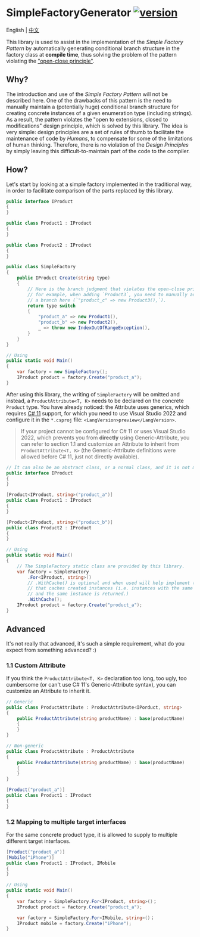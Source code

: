 ﻿# SimpleFactoryGenerator [![version](https://img.shields.io/badge/nuget-0.4.0-orange)](https://www.nuget.org/packages/SimpleFactoryGenerator)

English | [中文](./README.zh-CN.md)

This library is used to assist in the implementation of the *Simple Factory Pattern* by automatically generating conditional branch structure in the factory class at **compile time**, thus solving the problem of the pattern violating the ["open-close principle"](https://en.wikipedia.org/wiki/Open%E2%80%93closed_principle).

## Why?

The introduction and use of the *Simple Factory Pattern* will not be described here. One of the drawbacks of this pattern is the need to manually maintain a (potentially huge) conditional branch structure for creating concrete instances of a given enumeration type (including strings). As a result, the pattern violates the "open to extensions, closed to modifications" design principle, which is solved by this library. The idea is very simple: design principles are a set of rules of thumb to facilitate the maintenance of code by *Humans*, to compensate for some of the limitations of human thinking. Therefore, there is no violation of the *Design Principles* by simply leaving this difficult-to-maintain part of the code to the compiler.

## How?

Let's start by looking at a simple factory implemented in the traditional way, in order to facilitate comparison of the parts replaced by this library.

```csharp
public interface IProduct
{
}

public class Product1 : IProduct
{
}

public class Product2 : IProduct
{
}

public class SimpleFactory
{
    public IProduct Create(string type)
    {
        // Here is the branch judgment that violates the open-close principle,
        // for example, when adding `Product3`, you need to manually add
        // a branch here (`"product_c" => new Product3(),`).
        return type switch
        {
            "product_a" => new Product1(),
            "product_b" => new Product2(),
            _ => throw new IndexOutOfRangeException(),
        }
    }
}

// Using
public static void Main()
{
    var factory = new SimpleFactory();
    IProduct product = factory.Create("product_a");
}
```

After using this library, the writing of `SimpleFactory` will be omitted and instead, a `ProductAttribute<T, K>` needs to be declared on the concrete `Product` type. You have already noticed: the Attribute uses generics, which requires [C# 11](https://docs.microsoft.com/en-us/dotnet/csharp/programming-guide/generics/generics-and-attributes) support, for which you need to use Visual Studio 2022 and configure it in the `*.csproj` file: `<LangVersion>preview</LangVersion>`.

> If your project cannot be configured for C# 11 or uses Visual Studio 2022, which prevents you from **directly** using Generic-Attribute, you can refer to section 1.1 and customize an Attribute to inherit from `ProductAttribute<T, K>` (the Generic-Attribute definitions were allowed before C# 11, just not directly available).

```csharp
// It can also be an abstract class, or a normal class, and it is not mandatory to be an interface.
public interface IProduct
{
}

[Product<IProduct, string>("product_a")]
public class Product1 : IProduct
{
}

[Product<IProduct, string>("product_b")]
public class Product2 : IProduct
{
}

// Using
public static void Main()
{
    // The SimpleFactory static class are provided by this library.
    var factory = SimpleFactory
        .For<IProduct, string>()
        // .WithCache() is optional and when used will help implement the *Flyweight Pattern*
        // that caches created instances (i.e. instances with the same key are created multiple times
        // and the same instance is returned.)
        .WithCache();
    IProduct product = factory.Create("product_a");
}
```

## Advanced

It's not really that advanced, it's such a simple requirement, what do you expect from something advanced? :)

### 1.1 Custom Attribute

If you think the `ProductAttribute<T, K>` declaration too long, too ugly, too cumbersome (or can't use C# 11's Generic-Attribute syntax), you can customize an Attribute to inherit it.

```csharp
// Generic
public class ProductAttribute : ProductAttribute<IPorduct, string>
{
    public ProductAttribute(string productName) : base(productName)
    {
    }
}

// Non-generic
public class ProductAttribute : ProductAttribute
{
    public ProductAttribute(string productName) : base(productName)
    {
    }
}

[Product("product_a")]
public class Product1 : IProduct
{
}
```

### 1.2 Mapping to multiple target interfaces

For the same concrete product type, it is allowed to supply to multiple different target interfaces.

```csharp
[Product("product_a")]
[Mobile("iPhone")]
public class Product1 : IProduct, IMobile
{
}

// Using
public static void Main()
{
    var factory = SimpleFactory.For<IProduct, string>()；
    IProduct product = factory.Create("product_a");

    var factory = SimpleFactory.For<IMobile, string>()；
    IProduct mobile = factory.Create("iPhone");
}
```
